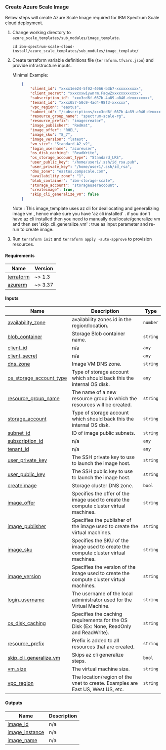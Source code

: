 ### Create Azure Scale Image

Below steps will create Azure Scale Image required for IBM Spectrum Scale cloud deployment.

1. Change working directory to `azure_scale_templates/sub_modules/image_template`.

    ```cli
    cd ibm-spectrum-scale-cloud-install/azure_scale_templates/sub_modules/image_template/
    ```

2. Create terraform variable definitions file (`terraform.tfvars.json`) and provide infrastructure inputs.

    Minimal Example:

    ```json
        {
            "client_id": "xxxx1ee24-5f02-4066-b3b7-xxxxxxxxxx",
            "client_secret": "xxxxxxwiywnrm.FaqwZxxxxxxxxxxxx",
            "subscription_id": "xxx3cd6f-667b-4a89-a046-dexxxxxxxx",
            "tenant_id": "xxxx057-50c9-4ad4-98f3-xxxxxx",
            "vpc_region": "eastus",
            "subnet_id": "/subscriptions/xxx3cd6f-667b-4a89-a046-dexxxxxxxx/resourceGroups/spectrum-scale-rg/providers/Microsoft.Network/virtualNetworks/spectrum-scale-vpc/subnets/AzureBastionSubnet-0",
            "resource_group_name": "spectrum-scale-rg",
            "resource_prefix": "imagecreator",
            "image_publisher": "RedHat",
            "image_offer": "RHEL",
            "image_sku": "8_7",
            "image_version": "latest",
            "vm_size": "Standard_A2_v2",
            "login_username": "azureuser",
            "os_disk_caching": "ReadWrite",
            "os_storage_account_type": "Standard_LRS",
            "user_public_key": "/home/user1/.ssh/id_rsa.pub",
            "user_private_key": "/home/user1/.ssh/id_rsa",
            "dns_zone": "eastus.compscale.com",
            "availability_zone": "1",
            "blob_container": "ibm-storage-scale",
            "storage_account": "storageuseraccount",
            "createimage": true,
            "skip_cli_generalize_vm": false
        }
    ```
    Note : This image_template uses az cli for deallocating and generalizing image vm , hence make sure you have 'az cli installed' . if you don't have az cli installed then 
    you need to manually deallocate/generalize vm and then set 'skip_cli_generalize_vm' : true as input parameter and re-run to create image.

3. Run `terraform init` and `terraform apply -auto-approve` to provision resources.

<!-- BEGIN_TF_DOCS -->
#### Requirements

| Name | Version |
|------|---------|
| <a name="requirement_terraform"></a> [terraform](#requirement_terraform) | ~> 1.3 |
| <a name="requirement_azurerm"></a> [azurerm](#requirement_azurerm) | ~> 3.37 |

#### Inputs

| Name | Description | Type |
|------|-------------|------|
| <a name="input_availability_zone"></a> [availability_zone](#input_availability_zone) | availability zones id in the region/location. | `number` |
| <a name="input_blob_container"></a> [blob_container](#input_blob_container) | Storage Blob container name. | `string` |
| <a name="input_client_id"></a> [client_id](#input_client_id) | n/a | `any` |
| <a name="input_client_secret"></a> [client_secret](#input_client_secret) | n/a | `any` |
| <a name="input_dns_zone"></a> [dns_zone](#input_dns_zone) | Image VM DNS zone. | `string` |
| <a name="input_os_storage_account_type"></a> [os_storage_account_type](#input_os_storage_account_type) | Type of storage account which should back this the internal OS disk. | `any` |
| <a name="input_resource_group_name"></a> [resource_group_name](#input_resource_group_name) | The name of a new resource group in which the resources will be created. | `string` |
| <a name="input_storage_account"></a> [storage_account](#input_storage_account) | Type of storage account which should back this the internal OS disk. | `string` |
| <a name="input_subnet_id"></a> [subnet_id](#input_subnet_id) | ID of image public subnets. | `string` |
| <a name="input_subscription_id"></a> [subscription_id](#input_subscription_id) | n/a | `any` |
| <a name="input_tenant_id"></a> [tenant_id](#input_tenant_id) | n/a | `any` |
| <a name="input_user_private_key"></a> [user_private_key](#input_user_private_key) | The SSH private key to use to launch the image host. | `string` |
| <a name="input_user_public_key"></a> [user_public_key](#input_user_public_key) | The SSH public key to use to launch the image host. | `string` |
| <a name="input_createimage"></a> [createimage](#input_createimage) | Storage cluster DNS zone. | `bool` |
| <a name="input_image_offer"></a> [image_offer](#input_image_offer) | Specifies the offer of the image used to create the compute cluster virtual machines. | `string` |
| <a name="input_image_publisher"></a> [image_publisher](#input_image_publisher) | Specifies the publisher of the image used to create the virtual machines. | `string` |
| <a name="input_image_sku"></a> [image_sku](#input_image_sku) | Specifies the SKU of the image used to create the compute cluster virtual machines. | `string` |
| <a name="input_image_version"></a> [image_version](#input_image_version) | Specifies the version of the image used to create the compute cluster virtual machines. | `string` |
| <a name="input_login_username"></a> [login_username](#input_login_username) | The username of the local administrator used for the Virtual Machine. | `string` |
| <a name="input_os_disk_caching"></a> [os_disk_caching](#input_os_disk_caching) | Specifies the caching requirements for the OS Disk (Ex: None, ReadOnly and ReadWrite). | `string` |
| <a name="input_resource_prefix"></a> [resource_prefix](#input_resource_prefix) | Prefix is added to all resources that are created. | `string` |
| <a name="input_skip_cli_generalize_vm"></a> [skip_cli_generalize_vm](#input_skip_cli_generalize_vm) | Skips az cli generalize steps. | `bool` |
| <a name="input_vm_size"></a> [vm_size](#input_vm_size) | The virtual machine size. | `string` |
| <a name="input_vpc_region"></a> [vpc_region](#input_vpc_region) | The location/region of the vnet to create. Examples are East US, West US, etc. | `string` |

#### Outputs

| Name | Description |
|------|-------------|
| <a name="output_image_id"></a> [image_id](#output_image_id) | n/a |
| <a name="output_image_instance"></a> [image_instance](#output_image_instance) | n/a |
| <a name="output_image_name"></a> [image_name](#output_image_name) | n/a |
<!-- END_TF_DOCS -->
